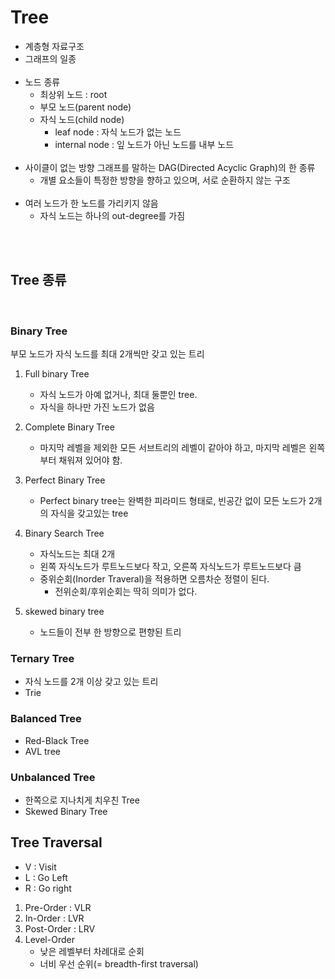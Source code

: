 # Tree

- 계층형 자료구조 
- 그래프의 일종 
  <br/><br/>
- 노드 종류
    - 최상위 노드 : root
    - 부모 노드(parent node)
    - 자식 노드(child node)  
        - leaf node : 자식 노드가 없는 노드
        - internal node : 잎 노드가 아닌 노드를 내부 노드
          <br/><br/>
- 사이클이 없는 방향 그래프를 말하는 DAG(Directed Acyclic Graph)의 한 종류
  - 개별 요소들이 특정한 방향을 향하고 있으며, 서로 순환하지 않는 구조 <br/><br/>
- 여러 노드가 한 노드를 가리키지 않음
    - 자식 노드는 하나의 out-degree를 가짐

<br/><br/>

## Tree 종류

<br/> 

### Binary Tree
부모 노드가 자식 노드를 최대 2개씩만 갖고 있는 트리  
    
  1. Full binary Tree
     - 자식 노드가 아예 없거나, 최대 둘뿐인 tree. 
     - 자식을 하나만 가진 노드가 없음


  2. Complete Binary Tree
     - 마지막 레벨을 제외한 모든 서브트리의 레벨이 같아야 하고, 마지막 레벨은 왼쪽부터 채워져 있어야 함.

       
  3. Perfect Binary Tree  
     - Perfect binary tree는 완벽한 피라미드 형태로, 빈공간 없이 모든 노드가 2개의 자식을 갖고있는 tree


  4. Binary Search Tree
     - 자식노드는 최대 2개
     - 왼쪽 자식노드가 루트노드보다 작고, 오른쪽 자식노드가 루트노드보다 큼
     - 중위순회(Inorder Traveral)을 적용하면 오름차순 정렬이 된다.
       - 전위순회/후위순회는 딱히 의미가 없다.

    
  5. skewed binary tree
     - 노드들이 전부 한 방향으로 편향된 트리


### Ternary Tree
- 자식 노드를 2개 이상 갖고 있는 트리 
- Trie

### Balanced Tree
- Red-Black Tree
- AVL tree

### Unbalanced Tree
- 한쪽으로 지나치게 치우친 Tree
- Skewed Binary Tree



## Tree Traversal

- V : Visit
- L : Go Left
- R : Go right

1. Pre-Order  : VLR
2. In-Order   : LVR
3. Post-Order : LRV
4. Level-Order
    - 낮은 레벨부터 차례대로 순회
    - 너비 우선 순위(= breadth-first traversal)
    
